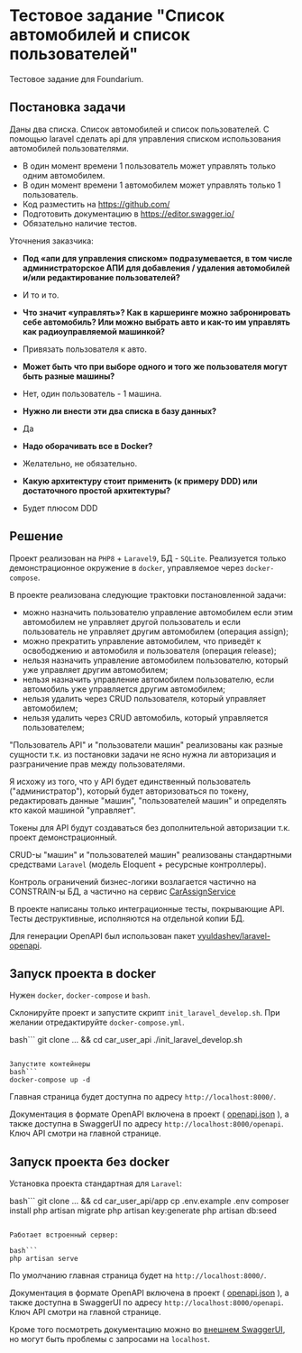 # Тестовое задание "Список автомобилей и список пользователей"

Тестовое задание для Foundarium.

## Поcтановка задачи

Даны два списка. Список автомобилей и список пользователей.
C помощью laravel сделать api для управления списком использования автомобилей пользователями.

 - В один момент времени 1 пользователь может управлять только одним автомобилем.
 - В один момент времени 1 автомобилем может управлять только 1 пользователь.
 - Код разместить на https://github.com/
 - Подготовить документацию в https://editor.swagger.io/
 - Обязательно наличие тестов.

Уточнения заказчика:

 - **Под «апи для управления списком» подразумевается, в том числе администраторское АПИ для добавления / удаления автомобилей и/или редактирование пользователей?**
 - И то и то.

 - **Что значит «управлять»? Как в каршеринге можно забронировать себе автомобиль? Или можно выбрать авто и как-то им управлять как радиоуправляемой машинкой?**
 - Привязать пользователя к авто.

 - **Может быть что при выборе одного и того же пользователя могут быть разные машины?**
 - Нет, один пользователь - 1 машина.

 - **Нужно ли внести эти два списка в базу данных?**
 - Да

 - **Надо оборачивать все в Docker?**
 - Желательно, не обязательно.

 - **Какую архитектуру стоит применить (к примеру DDD) или достаточного простой архитектуры?**
 - Будет плюсом DDD

## Решение
 
Проект реализован на `PHP8` + `Laravel9`, БД - `SQLite`. 
Реализуется только демонстрационное окружение в `docker`, управляемое через `docker-compose`.

В проекте реализована следующие трактовки постановленной задачи:

 - можно назначить пользователю управление автомобилем если этим автомобилем не управляет другой пользователь и если пользователь не управляет другим автомобилем (операция assign);
 - можно прекратить управление автомобилем, что приведёт к освободжению и автомобиля и пользователя (операция release);
 - нельзя назначить управление автомобилем пользователю, который уже управляет другим автомобилем;
 - нельзя назначить управление автомобилем пользователю, если автомобиль уже управляется другим автомобилем;
 - нельзя удалить через CRUD пользователя, который управляет автомобилем;
 - нельзя удалить через CRUD автомобиль, который управляется пользователем;
 
"Пользователь API" и "пользователи машин" реализованы как разные сущности т.к. из постановки задачи не ясно нужна ли авторизация и разграничение прав между пользователями.

Я исхожу из того, что у API будет единственный пользователь ("администратор"), который будет авторизоваться по токену, редактировать данные "машин", "пользователей машин" и определять кто какой машиной "управляет".

Токены для API будут создаваться без дополнительной авторизации т.к. проект демонстрационный.

CRUD-ы "машин" и "пользователей машин" реализованы стандартными средствами `Laravel` (модель Eloquent + ресурсные контроллеры).

Контроль ограничений бизнес-логики возлагается частично на CONSTRAIN-ы БД, а частично на сервис [CarAssignService](app/app/Services/CarAssignService.php)

В проекте написаны только интеграционные тесты, покрывающие API. Тесты деструктивные, исполняются на отдельной копии БД.

Для генерации OpenAPI был использован пакет [vyuldashev/laravel-openapi](https://github.com/vyuldashev/laravel-openapi).

## Запуск проекта в docker

Нужен `docker`, `docker-compose` и `bash`.

Склонируйте проект и запустите скрипт `init_laravel_develop.sh`.
При желании отредактируйте `docker-compose.yml`.

bash```
git clone ... && cd car_user_api
./init_laravel_develop.sh
```

Запустите контейнеры
bash```
docker-compose up -d
```

Главная страница будет доступна по адресу `http://localhost:8000/`.

Документация в формате OpenAPI включена в проект ( [openapi.json](app/openapi.json) ), а также доступна в SwaggerUI по адресу `http://localhost:8000/openapi`. Ключ API смотри на главной странице.

## Запуск проекта без docker

Установка проекта стандартная для `Laravel`:

bash```
git clone ... && cd car_user_api/app
cp .env.example  .env
composer install
php artisan migrate
php artisan key:generate
php artisan db:seed
```

Работает встроенный сервер:

bash```
php artisan serve
```

По умолчанию главная страница будет на `http://localhost:8000/`.

Документация в формате OpenAPI включена в проект ( [openapi.json](app/openapi.json) ), а также доступна в SwaggerUI по адресу `http://localhost:8000/openapi`. Ключ API смотри на главной странице.

Кроме того посмотреть документацию можно во [внешнем SwaggerUI](https://petstore.swagger.io/?url=https://bitbucket.org/GuestOne/car_user_api/raw/master/app/openapi.json), но могут быть проблемы с запросами на `localhost`.

